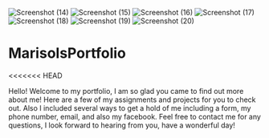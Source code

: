 ![Screenshot (14)](https://user-images.githubusercontent.com/86989726/134436213-8d1dae5f-7c90-4e32-9a53-d0f113db5288.png)
![Screenshot (15)](https://user-images.githubusercontent.com/86989726/134436214-0bcc467e-f0d7-4733-bfcf-b8fe19ad55f0.png)
![Screenshot (16)](https://user-images.githubusercontent.com/86989726/134436216-62c464f9-dff9-4a14-bafd-6f519c496695.png)
![Screenshot (17)](https://user-images.githubusercontent.com/86989726/134436218-d8e27fe2-9fd5-41a0-9609-3a5729488c07.png)
![Screenshot (18)](https://user-images.githubusercontent.com/86989726/134436220-b09726f0-12fa-4ca1-ad19-b007e8f987cb.png)
![Screenshot (19)](https://user-images.githubusercontent.com/86989726/134436222-b4fac077-e260-44d1-8cef-85dfd3c60f64.png)
![Screenshot (20)](https://user-images.githubusercontent.com/86989726/134436224-4e1f4246-a607-440e-bfb0-e6755e3d0bc3.png)
# MarisolsPortfolio
<<<<<<< HEAD

Hello! Welcome to my portfolio, I am so glad you came to find out more about me! Here are a few of my assignments and projects for you to check out. Also I included several ways to get a hold of me including a form, my phone number, email, and also my facebook. Feel free to contact me for any questions, I look forward to hearing from you, have a wonderful day!
